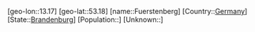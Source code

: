 ﻿---
location: [53.18,13.17]
type: City
tags:
- geo/City


SpocWebEntityId: 30319
isDeleted: false
confidential: public

---
[geo-lon::13.17]
[geo-lat::53.18]
[name::Fuerstenberg]
[Country::[Germany](geo/Continent/Europe/Germany.md)]
[State::[Brandenburg](geo/Continent/Europe/Germany/Brandenburg.md)]
[Population::]
[Unknown::]

